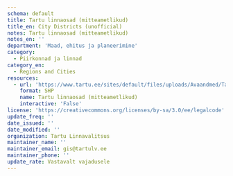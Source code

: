 ```yaml
---
schema: default
title: Tartu linnaosad (mitteametlikud)
title_en: City Districts (unofficial)
notes: Tartu linnaosad (mitteametlikud)
notes_en: ''
department: 'Maad, ehitus ja planeerimine'
category:
  - Piirkonnad ja linnad
category_en:
  - Regions and Cities
resources:
  - url: 'https://www.tartu.ee/sites/default/files/uploads/Avaandmed/Tartu_LO.7z'
    format: SHP
    name: Tartu linnaosad (mitteametlikud)
    interactive: 'False'
license: 'https://creativecommons.org/licenses/by-sa/3.0/ee/legalcode'
update_freq: ''
date_issued: ''
date_modified: ''
organization: Tartu Linnavalitsus
maintainer_name: ''
maintainer_email: gis@tartulv.ee
maintainer_phone: ''
update_rate: Vastavalt vajadusele
---
```

